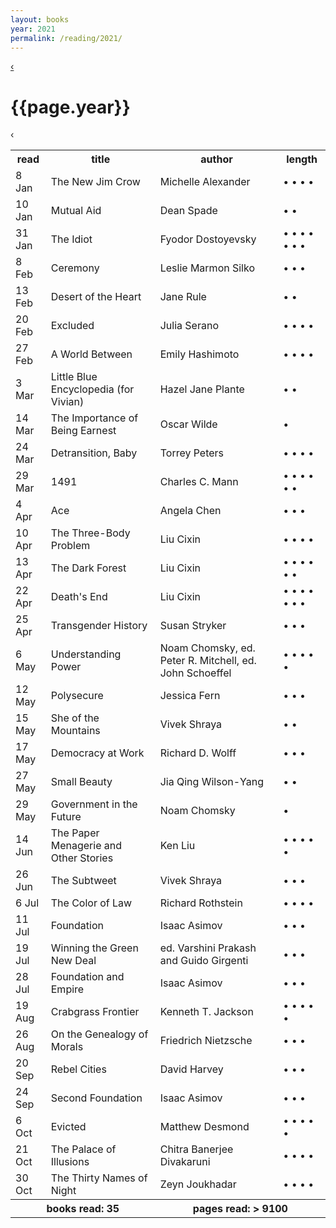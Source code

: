 ```yaml
---
layout: books 
year: 2021
permalink: /reading/2021/
---
```


<div class="content">
  <div class="flex-wrapper">
  <div class="log-header">
  <a class="log-nav" href="/reading/2020" title="Previous Log">&lsaquo;</a>
  <h1 class="log-title">{{page.year}}</h1>
  <span class="ghost log-nav">&lsaquo;</span>
  </div>
  </div>
  <table class="books-read">
  <tr>
    <th>read</th>
    <th>title</th>
    <th>author</th>
    <th>length</th>
  </tr>
  <tr>
    <td>8 Jan</td>
    <td>The New Jim Crow</td>
    <td>Michelle Alexander</td>
    <td> &bull; &bull; &bull; &bull;  </td>
  </tr>
  <tr>
    <td>10 Jan</td>
    <td>Mutual Aid</td>
    <td>Dean Spade</td>
    <td> &bull; &bull;  </td>
  </tr>
  <tr>
    <td>31 Jan</td>
    <td>The Idiot</td>
    <td>Fyodor Dostoyevsky</td>
    <td> &bull; &bull; &bull; &bull; &bull; &bull; &bull;  </td>
  </tr>
  <tr>
    <td>8 Feb</td>
    <td>Ceremony</td>
    <td>Leslie Marmon Silko</td>
    <td> &bull; &bull; &bull;  </td>
  </tr>
  <tr>
    <td>13 Feb</td>
    <td>Desert of the Heart</td>
    <td>Jane Rule</td>
    <td> &bull; &bull;  </td>
  </tr>
  <tr>
    <td>20 Feb</td>
    <td>Excluded</td>
    <td>Julia Serano</td>
    <td> &bull; &bull; &bull; &bull;  </td>
  </tr>
  <tr>
    <td>27 Feb</td>
    <td>A World Between</td>
    <td>Emily Hashimoto</td>
    <td> &bull; &bull; &bull; &bull;  </td>
  </tr>
  <tr>
    <td>3 Mar</td>
    <td>Little Blue Encyclopedia (for Vivian)</td>
    <td>Hazel Jane Plante</td>
    <td> &bull; &bull;  </td>
  </tr>
  <tr>
    <td>14 Mar</td>
    <td>The Importance of Being Earnest</td>
    <td>Oscar Wilde</td>
    <td> &bull;  </td>
  </tr>
  <tr>
    <td>24 Mar</td>
    <td>Detransition, Baby</td>
    <td>Torrey Peters</td>
    <td> &bull; &bull; &bull; &bull;  </td>
  </tr>
  <tr>
    <td>29 Mar</td>
    <td>1491</td>
    <td>Charles C. Mann</td>
    <td> &bull; &bull; &bull; &bull; &bull; &bull;  </td>
  </tr>
  <tr>
    <td>4 Apr</td>
    <td>Ace</td>
    <td>Angela Chen</td>
    <td> &bull; &bull; &bull;  </td>
  </tr>
  <tr>
    <td>10 Apr</td>
    <td>The Three-Body Problem</td>
    <td>Liu Cixin</td>
    <td> &bull; &bull; &bull; &bull;  </td>
  </tr>
  <tr>
    <td>13 Apr</td>
    <td>The Dark Forest</td>
    <td>Liu Cixin</td>
    <td> &bull; &bull; &bull; &bull; &bull; &bull;  </td>
  </tr>
  <tr>
    <td>22 Apr</td>
    <td>Death's End</td>
    <td>Liu Cixin</td>
    <td> &bull; &bull; &bull; &bull; &bull; &bull; &bull;  </td>
  </tr>
  <tr>
    <td>25 Apr</td>
    <td>Transgender History</td>
    <td>Susan Stryker</td>
    <td> &bull; &bull; &bull;  </td>
  </tr>
  <tr>
    <td>6 May</td>
    <td>Understanding Power</td>
    <td>Noam Chomsky, ed. Peter R. Mitchell, ed. John Schoeffel</td>
    <td> &bull; &bull; &bull; &bull; &bull;  </td>
  </tr>
  <tr>
    <td>12 May</td>
    <td>Polysecure</td>
    <td>Jessica Fern</td>
    <td> &bull; &bull; &bull;  </td>
  </tr>
  <tr>
    <td>15 May</td>
    <td>She of the Mountains</td>
    <td>Vivek Shraya</td>
    <td> &bull; &bull;  </td>
  </tr>
  <tr>
    <td>17 May</td>
    <td>Democracy at Work</td>
    <td>Richard D. Wolff</td>
    <td> &bull; &bull; &bull;  </td>
  </tr>
  <tr>
    <td>27 May</td>
    <td>Small Beauty</td>
    <td>Jia Qing Wilson-Yang</td>
    <td> &bull; &bull;  </td>
  </tr>
  <tr>
    <td>29 May</td>
    <td>Government in the Future</td>
    <td>Noam Chomsky</td>
    <td> &bull;  </td>
  </tr>
  <tr>
    <td>14 Jun</td>
    <td>The Paper Menagerie and Other Stories</td>
    <td>Ken Liu</td>
    <td> &bull; &bull; &bull; &bull; &bull;  </td>
  </tr>
  <tr>
    <td>26 Jun</td>
    <td>The Subtweet</td>
    <td>Vivek Shraya</td>
    <td> &bull; &bull; &bull;  </td>
  </tr>
  <tr>
    <td>6 Jul</td>
    <td>The Color of Law</td>
    <td>Richard Rothstein</td>
    <td> &bull; &bull; &bull; &bull;  </td>
  </tr>
  <tr>
    <td>11 Jul</td>
    <td>Foundation</td>
    <td>Isaac Asimov</td>
    <td> &bull; &bull; &bull;  </td>
  </tr>
  <tr>
    <td>19 Jul</td>
    <td>Winning the Green New Deal</td>
    <td>ed. Varshini Prakash and Guido Girgenti</td>
    <td> &bull; &bull; &bull;  </td>
  </tr>
  <tr>
    <td>28 Jul</td>
    <td>Foundation and Empire</td>
    <td>Isaac Asimov</td>
    <td> &bull; &bull; &bull;  </td>
  </tr>
  <tr>
    <td>19 Aug</td>
    <td>Crabgrass Frontier</td>
    <td>Kenneth T. Jackson</td>
    <td> &bull; &bull; &bull; &bull; &bull;  </td>
  </tr>
  <tr>
    <td>26 Aug</td>
    <td>On the Genealogy of Morals</td>
    <td>Friedrich Nietzsche</td>
    <td> &bull; &bull; &bull;  </td>
  </tr>
  <tr>
    <td>20 Sep</td>
    <td>Rebel Cities</td>
    <td>David Harvey</td>
    <td> &bull; &bull; &bull;  </td>
  </tr>
  <tr>
    <td>24 Sep</td>
    <td>Second Foundation</td>
    <td>Isaac Asimov</td>
    <td> &bull; &bull; &bull;  </td>
  </tr>
  <tr>
    <td>6 Oct</td>
    <td>Evicted</td>
    <td>Matthew Desmond</td>
    <td> &bull; &bull; &bull; &bull; &bull;  </td>
  </tr>
  <tr>
    <td>21 Oct</td>
    <td>The Palace of Illusions</td>
    <td>Chitra Banerjee Divakaruni</td>
    <td> &bull; &bull; &bull; &bull;  </td>
  </tr>
  <tr>
    <td>30 Oct</td>
    <td>The Thirty Names of Night</td>
    <td>Zeyn Joukhadar</td>
    <td> &bull; &bull; &bull; &bull;  </td>
  </tr>
<tr id="summary">
<th colspan="2">books read: 
35
</th>
<th colspan="2">pages read: &gt;
9100
</th>
  </tr>
</table>
  </div>
